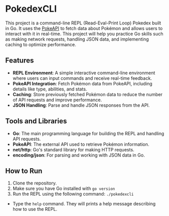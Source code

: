 # PokedexCLI

This project is a command-line REPL (Read-Eval-Print Loop) Pokedex built in Go. It uses the [PokeAPI](https://pokeapi.co/) to fetch data about Pokémon and allows users to interact with it in real-time. This project will help you practice Go skills such as making network requests, handling JSON data, and implementing caching to optimize performance.

## Features

- **REPL Environment**: A simple interactive command-line environment where users can input commands and receive real-time feedback.
- **PokeAPI Integration**: Fetch Pokémon data from PokeAPI, including details like type, abilities, and stats.
- **Caching**: Store previously fetched Pokémon data to reduce the number of API requests and improve performance.
- **JSON Handling**: Parse and handle JSON responses from the API.

## Tools and Libraries

- **Go**: The main programming language for building the REPL and handling API requests.
- **PokeAPI**: The external API used to retrieve Pokémon information.
- **net/http**: Go's standard library for making HTTP requests.
- **encoding/json**: For parsing and working with JSON data in Go.

## How to Run

1. Clone the repository.
2. Make sure you have Go installed with ```go version```
3. Run the REPL using the following command: ```./pokedexcli```
 - Type the ```help``` command. They will prints a help message describing how to use the REPL.
